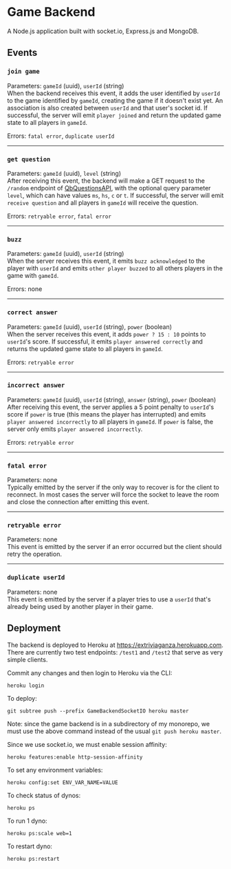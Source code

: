 # Game Backend

A Node.js application built with socket.io, Express.js and MongoDB.

## Events

### `join game`

Parameters: `gameId` (uuid), `userId` (string)<br>
When the backend receives this event, it adds the user identified by `userId` to the game identified by `gameId`, creating the game if it doesn't exist yet. An association is also created between `userId` and that user's socket id. If successful, the server will emit `player joined` and return the updated game state to all players in `gameId`.

Errors: `fatal error`, `duplicate userId`
***

### `get question`

Parameters: `gameId` (uuid), `level` (string)<br>
After receiving this event, the backend will make a GET request to the `/random` endpoint of [QbQuestionsAPI](https://github.com/sherryhli/Extriviaganza/tree/master/QbQuestionsAPI), with the optional query parameter `level`, which can have values `ms`, `hs`, `c` or `t`. If successful, the server will emit `receive question` and all players in `gameId` will receive the question.

Errors: `retryable error`, `fatal error`
***

### `buzz`

Parameters: `gameId` (uuid), `userId` (string)<br>
When the server receives this event, it emits `buzz acknowledged` to the player with `userId` and emits `other player buzzed` to all others players in the game with `gameId`.

Errors: none
***

### `correct answer`

Parameters: `gameId` (uuid), `userId` (string), `power` (boolean)<br>
When the server receives this event, it adds `power ? 15 : 10` points to `userId`'s score. If successful, it emits `player answered correctly` and returns the updated game state to all players in `gameId`.

Errors: `retryable error`
***

### `incorrect answer`

Parameters: `gameId` (uuid), `userId` (string), `answer` (string), `power` (boolean)<br>
After receiving this event, the server applies a 5 point penalty to `userId`'s score if `power` is true (this means the player has interrupted) and emits `player answered incorrectly` to all players in `gameId`. If `power` is false, the server only emits `player answered incorrectly`.

Errors: `retryable error`
***

### `fatal error`

Parameters: none<br>
Typically emitted by the server if the only way to recover is for the client to reconnect. In most cases the server will force the socket to leave the room and close the connection after emitting this event.
***

### `retryable error`

Parameters: none<br>
This event is emitted by the server if an error occurred but the client should retry the operation.
***

### `duplicate userId`

Parameters: none<br>
This event is emitted by the server if a player tries to use a `userId` that's already being used by another player in their game.


## Deployment

The backend is deployed to Heroku at https://extriviaganza.herokuapp.com. There are currently two test endpoints: `/test1` and `/test2` that serve as very simple clients.

Commit any changes and then login to Heroku via the CLI:
```
heroku login
```

To deploy:
```
git subtree push --prefix GameBackendSocketIO heroku master
```

Note: since the game backend is in a subdirectory of my monorepo, we must use the above command instead of the usual `git push heroku master`.

Since we use socket.io, we must enable session affinity:
```
heroku features:enable http-session-affinity
```

To set any environment variables:
```
heroku config:set ENV_VAR_NAME=VALUE
```

To check status of dynos:
```
heroku ps
```

To run 1 dyno:
```
heroku ps:scale web=1
```

To restart dyno:
```
heroku ps:restart
```
